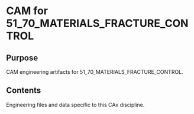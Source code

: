 # CAM for 51_70_MATERIALS_FRACTURE_CONTROL

## Purpose
CAM engineering artifacts for 51_70_MATERIALS_FRACTURE_CONTROL.

## Contents
Engineering files and data specific to this CAx discipline.
